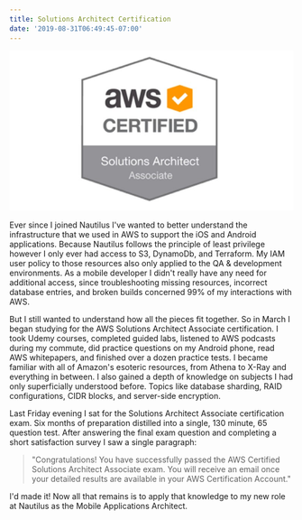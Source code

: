 ```yaml
---
title: Solutions Architect Certification
date: '2019-08-31T06:49:45-07:00'
---
```

![AWS](/assets/aws.jpg)

Ever since I joined Nautilus I've wanted to better understand the infrastructure that we used in AWS to support the iOS and Android applications. Because Nautilus follows the principle of least privilege however I only ever had access to S3, DynamoDb, and Terraform.  My IAM user policy to those resources also only applied to the QA & development environments.  As a mobile developer I didn't really have any need for additional access, since troubleshooting missing resources, incorrect database entries, and broken builds concerned 99% of my interactions with AWS.  

But I still wanted to understand how all the pieces fit together.  So in March I began studying for the AWS Solutions Architect Associate certification.  I took Udemy courses, completed guided labs, listened to AWS podcasts during my commute, did practice questions on my Android phone, read AWS whitepapers, and finished over a dozen practice tests. I became familiar with all of Amazon's esoteric resources, from Athena to X-Ray and everything in between.  I also gained a depth of knowledge on subjects I had only superficially understood before.  Topics like database sharding, RAID configurations, CIDR blocks, and server-side encryption. 

Last Friday evening I sat for the Solutions Architect Associate certification exam.  Six months of preparation distilled into a single, 130 minute, 65 question test.  After answering the final exam question and completing a short satisfaction survey I saw a single paragraph:

> "Congratulations! You have successfully passed the AWS Certified Solutions Architect Associate exam. You will receive an email once your detailed results are available in your AWS Certification Account."

I'd made it!  Now all that remains is to apply that knowledge to my new role at Nautilus as the Mobile Applications Architect.
